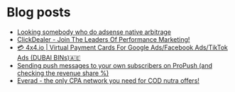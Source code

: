 # Blog posts
<!-- BLOG-POST-LIST:START -->
- [Looking somebody who do adsense native arbitrage](https://afflift.com/f/threads/looking-somebody-who-do-adsense-native-arbitrage.8295/)
- [ClickDealer - Join The Leaders Of Performance Marketing!](https://afflift.com/f/threads/clickdealer-join-the-leaders-of-performance-marketing.2440/)
- [💳 4x4.io | Virtual Payment Cards For Google Ads/Facebook Ads/TikTok Ads &lpar;DUBAI BINs&rpar;🇦🇪](https://afflift.com/f/threads/%F0%9F%92%B3-4x4-io-virtual-payment-cards-for-google-ads-facebook-ads-tiktok-ads-dubai-bins-%F0%9F%87%A6%F0%9F%87%AA.10034/)
- [Sending push messages to your own subscribers on ProPush &lpar;and checking the revenue share %&rpar;](https://afflift.com/f/threads/sending-push-messages-to-your-own-subscribers-on-propush-and-checking-the-revenue-share.10040/)
- [Everad - the only CPA network you need for COD nutra offers!](https://afflift.com/f/threads/everad-the-only-cpa-network-you-need-for-cod-nutra-offers.7700/)
<!-- BLOG-POST-LIST:END -->
